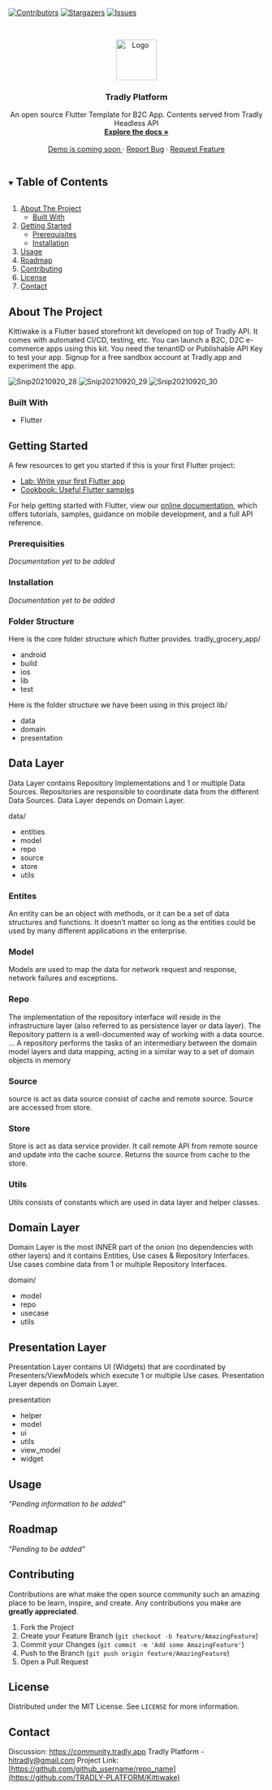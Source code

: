  [![Contributors][contributors-shield]][contributors-url]
[![Stargazers][stars-shield]][stars-url]
[![Issues][issues-shield]][issues-url]
  


<!-- PROJECT LOGO -->
<br />
<p align="center">
  <a href="https://github.com/TRADLY-PLATFORM/Kittiwake">
    <img src="https://avatars.githubusercontent.com/u/64465296?s=200&v=4" alt="Logo" width="80" height="80">
  </a>
 
  <h3 align="center">Tradly Platform</h3>

  <p align="center">
     An open source Flutter Template for B2C App. Contents served from Tradly Headless API
    <br />
    <a href="https://portal.tradly.app/docs/introduction"><strong>Explore the docs »</strong></a>
    <br />
    <br />
    <a href="#"> Demo is coming soon </a>
    ·
    <a href="https://github.com/TRADLY-PLATFORM/Kittiwake/issues">Report Bug</a>
    ·
    <a href="https://github.com/TRADLY-PLATFORM/Kittiwake/issues">Request Feature</a>
  </p>
</p>



<!-- TABLE OF CONTENTS -->
<details open="open">
  <summary><h2 style="display: inline-block">Table of Contents</h2></summary>
  <ol>
    <li>
      <a href="#about-the-project">About The Project</a>
      <ul>
        <li><a href="#built-with">Built With</a></li>
      </ul>
    </li>
    <li>
      <a href="#getting-started">Getting Started</a>
      <ul>
        <li><a href="#prerequisites">Prerequisites</a></li>
        <li><a href="#installation">Installation</a></li>
      </ul>
    </li>
    <li><a href="#usage">Usage</a></li>
    <li><a href="#roadmap">Roadmap</a></li>
    <li><a href="#contributing">Contributing</a></li>
    <li><a href="#license">License</a></li>
    <li><a href="#contact">Contact</a></li>
    <!-- <li><a href="#acknowledgements">Acknowledgements</a></li> -->
  </ol>
</details>



<!-- ABOUT THE PROJECT -->
## About The Project
Kittiwake is a Flutter based storefront kit developed on top of Tradly API. It comes with automated CI/CD, testing, etc. You can launch a B2C, D2C e-commerce apps using this kit. You need the tenantID or Publishable API Key to test your app. Signup for a free sandbox account at Tradly.app and experiment the app. 
<!-- [![Product Name Screen Shot][product-screenshot]](https://example.com) -->
![Snip20210920_28](https://user-images.githubusercontent.com/61427976/133941010-415c4d46-6bf0-451d-bdcc-d967c68d1121.png)
![Snip20210920_29](https://user-images.githubusercontent.com/61427976/133941016-74795da8-a06c-461c-8cce-149ac2578d01.png)
![Snip20210920_30](https://user-images.githubusercontent.com/61427976/133941019-ee15f282-86a7-45f8-87b8-1fcd9cad6bbb.png)


### Built With
* Flutter
 
<!-- GETTING STARTED -->
## Getting Started

A few resources to get you started if this is your first Flutter project:

- [Lab: Write your first Flutter app](https://flutter.dev/docs/get-started/codelab)
- [Cookbook: Useful Flutter samples](https://flutter.dev/docs/cookbook)

For help getting started with Flutter, view our
[online documentation](https://flutter.dev/docs), which offers tutorials,
samples, guidance on mobile development, and a full API reference.

### Prerequisities
_Documentation yet to be added_

### Installation
_Documentation yet to be added_


### Folder Structure
Here is the core folder structure which flutter provides.
tradly_grocery_app/ 
- android 
- build 
- ios 
- lib 
- test

Here is the folder structure we have been using in this project
lib/
- data
- domain
- presentation


## Data Layer
Data Layer contains Repository Implementations and 1 or multiple Data Sources. Repositories are responsible to coordinate data from the different Data Sources. Data Layer depends on Domain Layer.

data/
- entities
- model
- repo
- source
- store
- utils


### Entites
An entity can be an object with methods, or it can be a set of data structures and functions. It doesn’t matter so long as the entities could be used by many different applications in the enterprise.

### Model
Models are used to map the data for network request and response, network failures and exceptions.

### Repo
The implementation of the repository interface will reside in the infrastructure layer (also referred to as persistence layer or data layer). The Repository pattern is a well-documented way of working with a data source. ... A repository performs the tasks of an intermediary between the domain model layers and data mapping, acting in a similar way to a set of domain objects in memory

### Source
source is act as data source consist of cache and remote source. Source are accessed from store. 

### Store
Store is act as data service provider. It call remote API from remote source and update into the cache source. Returns the source from cache to the store.

### Utils
Utils consists of constants which are used in data layer and helper classes.


## Domain Layer
Domain Layer is the most INNER part of the onion (no dependencies with other layers) and it contains Entities, Use cases & Repository Interfaces. Use cases combine data from 1 or multiple Repository Interfaces.

domain/
- model
- repo
- usecase
- utils



## Presentation Layer
Presentation Layer contains UI (Widgets) that are coordinated by Presenters/ViewModels which execute 1 or multiple Use cases. Presentation Layer depends on Domain Layer.

presentation
- helper
- model
- ui
- utils
- view_model
- widget


<!-- USAGE EXAMPLES -->
## Usage
_"Pending information to be added"_

<!-- ROADMAP -->
## Roadmap
_"Pending to be added"_

<!-- CONTRIBUTING -->
## Contributing

Contributions are what make the open source community such an amazing place to be learn, inspire, and create. Any contributions you make are **greatly appreciated**.

1. Fork the Project
2. Create your Feature Branch (`git checkout -b feature/AmazingFeature`)
3. Commit your Changes (`git commit -m 'Add some AmazingFeature'`)
4. Push to the Branch (`git push origin feature/AmazingFeature`)
5. Open a Pull Request



<!-- LICENSE -->
## License

Distributed under the MIT License. See `LICENSE` for more information.



<!-- CONTACT -->
## Contact
Discussion: https://community.tradly.app
Tradly Platform   -  hitradly@gmail.com
Project Link: [https://github.com/github_username/repo_name](https://github.com/TRADLY-PLATFORM/Kittiwake)



<!-- ACKNOWLEDGEMENTS -->
<!-- ## Acknowledgements

* []()
* []()
* []()
 -->




<!-- MARKDOWN LINKS & IMAGES -->
<!-- https://www.markdownguide.org/basic-syntax/#reference-style-links -->
[contributors-shield]: https://img.shields.io/github/contributors/TRADLY-PLATFORM/Kittiwake 
[contributors-url]: https://github.com/TRADLY-PLATFORM/Kittiwake/graphs/contributors
[forks-shield]: https://img.shields.io/github/forks/TRADLY-PLATFORM/Kittiwakee
[forks-url]: https://github.com/TRADLY-PLATFORM/Kittiwake/network/members
[stars-shield]: https://img.shields.io/github/stars/TRADLY-PLATFORM/Kittiwake
[stars-url]: https://github.com/TRADLY-PLATFORM/Kittiwake/stargazers
[issues-shield]: https://img.shields.io/github/issues/TRADLY-PLATFORM/Kittiwake
[issues-url]: https://github.com/TRADLY-PLATFORM/Kittiwake/issues
[license-shield]: https://img.shields.io/github/license/TRADLY-PLATFORM/repo.svg?style=for-the-badge
[license-url]: https://github.com/TRADLY-PLATFORM/Kittiwake/blob/master/LICENSE.txt
[linkedin-shield]: https://img.shields.io/badge/-LinkedIn-black.svg?style=for-the-badge&logo=linkedin&colorB=555
[linkedin-url]: https://linkedin.com/in/github_username

